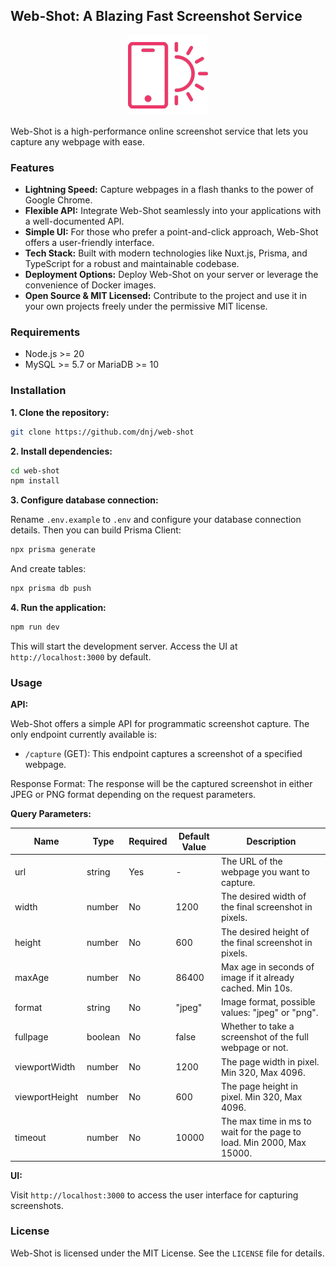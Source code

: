 ## Web-Shot:  A Blazing Fast Screenshot Service

<p align="center">
    <img src="styles/pics/logo.png">
</p>

Web-Shot is a high-performance online screenshot service that lets you capture any webpage with ease. 

### Features

* **Lightning Speed:** Capture webpages in a flash thanks to the power of Google Chrome.
* **Flexible API:** Integrate Web-Shot seamlessly into your applications with a well-documented API.
* **Simple UI:** For those who prefer a point-and-click approach, Web-Shot offers a user-friendly interface. 
* **Tech Stack:** Built with modern technologies like Nuxt.js, Prisma, and TypeScript for a robust and maintainable codebase.
* **Deployment Options:** Deploy Web-Shot on your server or leverage the convenience of Docker images.
* **Open Source & MIT Licensed:** Contribute to the project and use it in your own projects freely under the permissive MIT license.

### Requirements

* Node.js >= 20
* MySQL >= 5.7 or MariaDB >= 10

### Installation

**1. Clone the repository:**

```bash
git clone https://github.com/dnj/web-shot
```

**2. Install dependencies:**

```bash
cd web-shot
npm install
```

**3. Configure database connection:**

Rename `.env.example` to `.env` and configure your database connection details.
Then you can build Prisma Client:

```bash
npx prisma generate
```

And create tables:

```bash
npx prisma db push
```

**4. Run the application:**

```bash
npm run dev
```

This will start the development server. Access the UI at `http://localhost:3000` by default.

### Usage

**API:**

Web-Shot offers a simple API for programmatic screenshot capture. The only endpoint currently available is:

* `/capture` (GET): This endpoint captures a screenshot of a specified webpage.

Response Format:
The response will be the captured screenshot in either JPEG or PNG format depending on the request parameters.

**Query Parameters:**

| Name        | Type    | Required | Default Value | Description                                                 |
|-------------|---------|----------|----------------|-------------------------------------------------------------|
| url         | string  | Yes      | -             | The URL of the webpage you want to capture.                 |
| width        | number  | No       | 1200           | The desired width of the final screenshot in pixels.       |
| height       | number  | No       | 600            | The desired height of the final screenshot in pixels.      |
| maxAge       | number  | No       | 86400          | Max age in seconds of image if it already cached. Min 10s. |
| format       | string  | No       | "jpeg"         | Image format, possible values: "jpeg" or "png".            |
| fullpage     | boolean | No       | false          | Whether to take a screenshot of the full webpage or not.   |
| viewportWidth | number  | No       | 1200           | The page width in pixel. Min 320, Max 4096.                 |
| viewportHeight| number  | No       | 600            | The page height in pixel. Min 320, Max 4096.                |
| timeout     | number  | No       | 10000          | The max time in ms to wait for the page to load. Min 2000, Max 15000. |


**UI:**

Visit `http://localhost:3000` to access the user interface for capturing screenshots.

### License

Web-Shot is licensed under the MIT License. See the `LICENSE` file for details.
